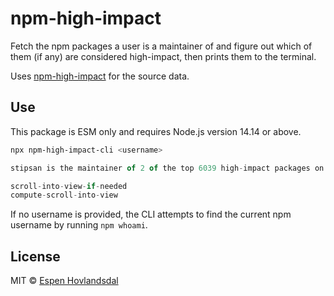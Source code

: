 # npm-high-impact

Fetch the npm packages a user is a maintainer of and figure out which of them (if any) are considered high-impact, then prints them to the terminal.

Uses [npm-high-impact](https://github.com/wooorm/npm-high-impact) for the source data.

## Use

This package is ESM only and requires Node.js version 14.14 or above.

```sh
npx npm-high-impact-cli <username>
```

```js
stipsan is the maintainer of 2 of the top 6039 high-impact packages on npm:

scroll-into-view-if-needed
compute-scroll-into-view
```

If no username is provided, the CLI attempts to find the current npm username by running `npm whoami`.

## License

MIT © [Espen Hovlandsdal](https://espen.codes/)
